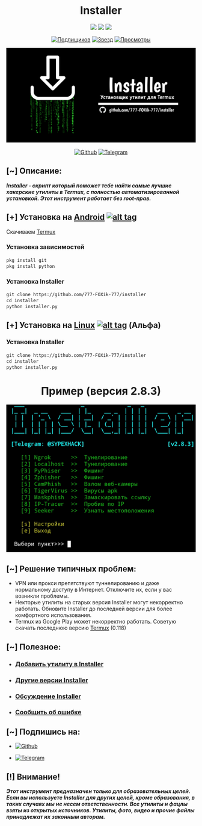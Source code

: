 <h1 align="center">Installer</h1>

<p align="center">
  <img src="https://img.shields.io/badge/Версия-2.9.1-cyan?style=flat-square">
  <img src="https://img.shields.io/badge/Написано%20на-Python-blue?style=flat-square">
  <img src="https://img.shields.io/badge/Поддерживается%3F-Да-green?style=flat-square">
</p>
<p align="center">
<a href="https://github.com/777-FOXik-777"><img title="Подпищиков" src="https://img.shields.io/github/followers/777-FOXik-777?color=red&style=flat-square"></a>
<a href="https://github.com/777-FOXik-777"><img title="Звезд" src="https://img.shields.io/github/stars/777-FOXik-777/installer?color=yellow&lstyle=flat-square"></a>
<a href="https://github.com/777-FOXik-777"><img title="Просмотры" src="https://img.shields.io/github/watchers/777-FOXik-777/installer?color=blue&style=flat-square"></a>
</p>

![Installer](https://github.com/777-FOXik-777/installer/blob/main/image/logo-installer.jpg)

<p align="center">
<a href="https://github.com/777-FOXik-777"><img title="Github" src="https://img.shields.io/badge/Github-777%7EFOXik%7E777-indigo?style=for-the-badge&logo=github"></a>
<a href="https://t.me/+1MZLhFv1sMJjZmFi"><img title="Telegram" src="https://img.shields.io/badge/Telegram-SYPEXHACK-blue?style=for-the-badge&logo=telegram"></a>
</p>


## [~] Описание:

***Installer - скрипт который поможет тебе найти самые лучшие хакерские утилиты в Termux,
с полностью автоматизированной установкой. Этот инструмент работает без root-прав.***


## [+] Установка на [Android](https://wikipedia.org/wiki/Android) [![alt tag](https://cdn1.iconfinder.com/data/icons/logotypes/32/android-32.png)](https://fr.wikipedia.org/wiki/Android)
 
Скачиваем [Termux](https://t.me/SYPEXHACK_fail/51)

### Установка зависимостей

```
pkg install git
pkg install python
``` 

### Установка Installer

``` 
git clone https://github.com/777-FOXik-777/installer
cd installer
python installer.py
``` 

## [+] Установка на [Linux](https://wikipedia.org/wiki/Linux) [![alt tag](http://icons.iconarchive.com/icons/dakirby309/simply-styled/32/OS-Linux-icon.png)](https://fr.wikipedia.org/wiki/Linux) (Альфа)

### Установка Installer

```
git clone https://github.com/777-FOXik-777/installer
cd installer
python installer.py
```
<h1 align="center">Пример (версия 2.8.3)</h1>

![Installer](https://github.com/777-FOXik-777/installer/blob/main/image/Screenshot_installer1.jpg)

## [~] Решение типичных проблем:

- VPN или прокси препятствуют туннелированию и даже нормальному доступу в Интернет. Отключите их, если у вас возникли проблемы.
- Некторые утилиты на старых версия Installer могут некорректно работать. Обновите Installer до последней версии для более комфортного использования.
- Termux из Google Play может некорректно работать. Советую скачать последнюю версию [Termux](https://t.me/SYPEXHACK_fail/51) (0.118)

## [~] Полезное:

- ### [Добавить утилиту в Installer](https://forms.gle/vMHny8Yp24HQZqLV9)
- ### [Другие версии Installer](https://github.com/777-FOXik-777/installer/releases)
- ### [Обсуждение Installer](https://github.com/777-FOXik-777/installer/discussions)
- ### [Сообщить об ошибке](https://t.me/SYPEXHACK_help_bot)

## [~] Подпишись на:

- [![Github](https://img.shields.io/badge/Github-777%7EFOXik%7E777-indigo?style=for-the-badge&logo=github)](https://github.com/777-FOXik-777)


- [![Telegram](https://img.shields.io/badge/Telegram-SYPEXHACK-blue?style=for-the-badge&logo=telegram)](https://t.me/+1MZLhFv1sMJjZmFi)

## [!] Внимание!

***Этот инструмент предназначен только для образовательных целей. Если вы используете Installer для других целей, кроме образования, в таких случаях мы не несем ответственности.
Все утилиты и фацлы взяты из открытых источников. Утилиты, фото, видео и прочие файлы принадлежат их законным авторам.***


